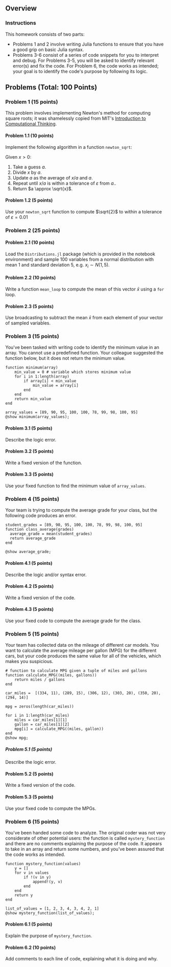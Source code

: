 <!--This file was generated, do not modify it.-->
## Overview

### Instructions

This homework consists of two parts:
- Problems 1 and 2 involve writing Julia functions to ensure that you have a good grip on basic Julia syntax.
- Problems 3-6 consist of a series of code snippets for you to interpret and debug. For Problems 3-5, you will be asked to identify relevant error(s) and fix the code. For Problem 6, the code works as intended; your goal is to identify the code's purpose by following its logic.

## Problems (Total: 100 Points)

### Problem 1 (15 points)

This problem involves implementing Newton's method for computing square roots; it was shamelessly copied from MIT's [Introduction to Computational Thinking](https://computationalthinking.mit.edu/Spring21/hw0/).

#### Problem 1.1 (10 points)

Implement the following algorithm in a function `newton_sqrt`:

Given $x > 0$:
1. Take a guess $a$.
2. Divide $x$ by $a$.
3. Update $a$ as the average of $x/a$ and $a$.
4. Repeat until $x/a$ is within a tolerance of $\varepsilon$ from $a$..
5. Return $a \approx \sqrt{x}$.

#### Problem 1.2 (5 points)

Use your `newton_sqrt` function to compute $\sqrt{2}$ to within a tolerance of $\varepsilon = 0.01$

### Problem 2 (25 points)

#### Problem 2.1 (10 points)

Load the `Distributions.jl` package (which is provided in the notebook environment) and sample 100 variables from a normal distribution with mean 1 and standard deviation 5, e.g. $x_i \sim N(1, 5)$.

#### Problem 2.2 (10 points)

Write a function `mean_loop` to compute the mean of this vector $\bar{x}$ using a `for` loop.

#### Problem 2.3 (5 points)

Use broadcasting to subtract the mean $\bar{x}$ from each element of your vector of sampled variables.

### Problem 3 (15 points)

You've been tasked with writing code to identify the minimum value in an array. You cannot use a predefined function. Your colleague suggested the function below, but it does not return the minimum value.

````julia:ex1
function minimum(array)
    min_value = 0 # variable which stores minimum value
    for i in 1:length(array)
        if array[i] < min_value
            min_value = array[i]
        end
    end
    return min_value
end

array_values = [89, 90, 95, 100, 100, 78, 99, 98, 100, 95]
@show minimum(array_values);
````

#### Problem 3.1 (5 points)

Describe the logic error.

#### Problem 3.2 (5 points)

Write a fixed version of the function.

#### Problem 3.3 (5 points)

Use your fixed function to find the minimum value of `array_values`.

### Problem 4 (15 points)

Your team is trying to compute the average grade for your class, but the following code produces an error.

````julia:ex2
student_grades = [89, 90, 95, 100, 100, 78, 99, 98, 100, 95]
function class_average(grades)
  average_grade = mean(student_grades)
  return average_grade
end

@show average_grade;
````

#### Problem 4.1 (5 points)

Describe the logic and/or syntax error.

#### Problem 4.2 (5 points)

Write a fixed version of the code.

#### Problem 4.3 (5 points)

Use your fixed code to compute the average grade for the class.

### Problem 5 (15 points)

Your team has collected data on the mileage of different car models. You want to calculate the average mileage per gallon (MPG) for the different cars, but your code produces the same value for all of the vehicles, which makes you suspicious.

````julia:ex3
# function to calculate MPG given a tuple of miles and gallons
function calculate_MPG((miles, gallons))
    return miles / gallons
end

car_miles =  [(334, 11), (289, 15), (306, 12), (303, 20), (350, 20), (294, 14)]

mpg = zeros(length(car_miles))

for i in 1:length(car_miles)
    miles = car_miles[1][1]
    gallon = car_miles[1][2]
    mpg[i] = calculate_MPG((miles, gallon))
end
@show mpg;
````

##### Problem 5.1 (5 points)

Describe the logic error.

#### Problem 5.2 (5 points)

Write a fixed version of the code.

#### Problem 5.3 (5 points)

Use your fixed code to compute the MPGs.

### Problem 6 (15 points)

You've been handed some code to analyze. The original coder was not very considerate of other potential users: the function is called `mystery_function` and there are no comments explaining the purpose of the code. It appears to take in an array and return some numbers, and you've been assured that the code works as intended.

````julia:ex4
function mystery_function(values)
    y = []
    for v in values
        if !(v in y)
            append!(y, v)
        end
    end
    return y
end

list_of_values = [1, 2, 3, 4, 3, 4, 2, 1]
@show mystery_function(list_of_values);
````

#### Problem 6.1 (5 points)

Explain the purpose of `mystery_function`.

#### Problem 6.2 (10 points)

Add comments to each line of code, explaining what it is doing and why.

